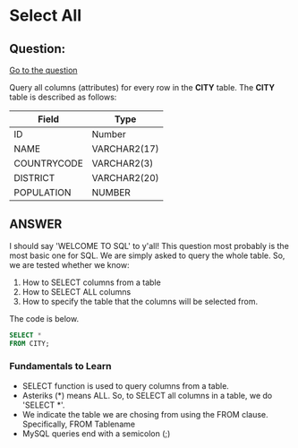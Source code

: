 # Select All

## Question:

[Go to the question](https://www.hackerrank.com/challenges/select-all-sql/problem?isFullScreen=true)

Query all columns (attributes) for every row in the **CITY** table. The **CITY** table is described as follows:

| Field | Type |
| --- | --- |
| ID | Number |
| NAME | VARCHAR2(17) |
| COUNTRYCODE | VARCHAR2(3) |
| DISTRICT | VARCHAR2(20) |
| POPULATION | NUMBER |

## ANSWER

I should say 'WELCOME TO SQL' to y'all! This question most probably is the most basic one for SQL. We are simply asked to query the whole table. So, we are tested whether we know:

1. How to SELECT columns from a table
2. How to SELECT ALL columns
3. How to specify the table that the columns will be selected from.

The code is below.

```sql
SELECT *
FROM CITY;
```

### Fundamentals to Learn

- SELECT function is used to query columns from a table.
- Asteriks (*) means ALL. So, to SELECT all columns in a table, we do 'SELECT *'.
- We indicate the table we are chosing from using the FROM clause. Specifically, FROM Tablename
- MySQL queries end with a semicolon (;)